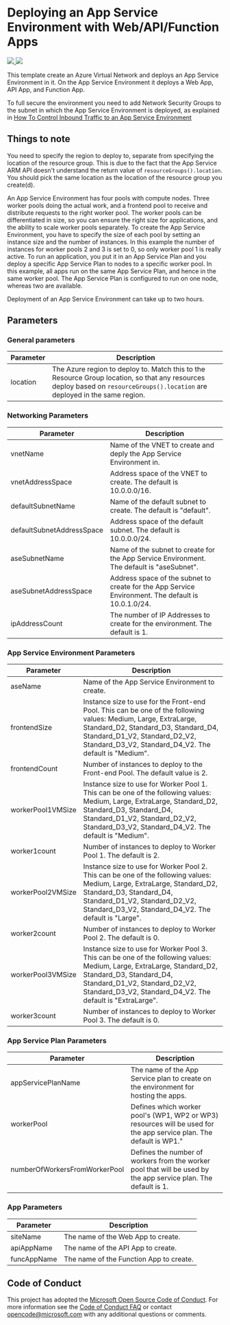 # Deploying an App Service Environment with Web/API/Function Apps
<a href="https://portal.azure.com/#create/Microsoft.Template/uri/https%3A%2F%2Fraw.githubusercontent.com%2Fmioteg%2FAppServiceEnvironment%2FInProgress%2Fazuredeploy.json" target="_blank">
    <img src="http://azuredeploy.net/deploybutton.png"/>
</a>
<a href="http://armviz.io/#/?load=https%3A%2F%2Fraw.githubusercontent.com%2Fmioteg%2FAppServiceEnvironment%2FInProgress%2Fazuredeploy.json" target="_blank">
    <img src="http://armviz.io/visualizebutton.png"/>
</a>

This template create an Azure Virtual Network and deploys an App Service Environment in it.
On the App Service Environment it deploys a Web App, API App, and Function App.

To full secure the environment you need to add Network Security Groups to the subnet in which the App Service Environment is deployed, as explained in [How To Control Inbound Traffic to an App Service Environment](https://docs.microsoft.com/en-in/azure/app-service-web/app-service-app-service-environment-control-inbound-traffic)

## Things to note
You need to specify the region to deploy to, separate from specifying the location of the resource group.
This is due to the fact that the App Service ARM API doesn't understand the return value of `resourceGroups().location`.
You should pick the same location as the location of the resource group you create(d).

An App Service Environment has four pools with compute nodes. Three worker pools doing the actual work, and a frontend pool to receive and distribute requests to the right worker pool. The worker pools can be differentiated in size, so you can ensure the right size for applications, and the ability to scale worker pools separately. To create the App Service Environment, you have to specify the size of each pool by setting an instance size and the number of instances. In this example the number of instances for worker pools 2 and 3 is set to 0, so only worker pool 1 is really active.
To run an application, you put it in an App Service Plan and you deploy a specific App Service Plan to nodes to a specific worker pool. In this example, all apps run on the same App Service Plan, and hence in the same worker pool. The App Service Plan is configured to run on one node, whereas two are available.

Deployment of an App Service Environment can take up to two hours.

## Parameters

### General parameters
|Parameter|Description|
|---------|-----------|
|location|The Azure region to deploy to. Match this to the Resource Group location, so that any resources deploy based on `resourceGroups().location` are deployed in the same region.

### Networking Parameters
|Parameter|Description|
|---------|-----------|
|vnetName|Name of the VNET to create and deply the App Service Environment in.|
|vnetAddressSpace|Address space of the VNET to create. The default is 10.0.0.0/16.|
|defaultSubnetName|Name of the default subnet to create. The default is "default".|
|defaultSubnetAddressSpace|Address space of the default subnet. The default is 10.0.0.0/24.|
|aseSubnetName|Name of the subnet to create for the App Service Environment. The default is "aseSubnet".|
|aseSubnetAddressSpace|Address space of the subnet to create for the App Service Environment. The default is 10.0.1.0/24.|
|ipAddressCount|The number of IP Addresses to create for the environment. The default is 1.|

### App Service Environment Parameters
|Parameter|Description|
|---------|-----------|
|aseName|Name of the App Service Environment to create.|
|frontendSize|Instance size to use for the Front-end Pool. This can be one of the following values: Medium, Large, ExtraLarge, Standard_D2, Standard_D3, Standard_D4, Standard_D1_V2, Standard_D2_V2, Standard_D3_V2, Standard_D4_V2. The default is "Medium".
|frontendCount|Number of instances to deploy to the Front-end Pool. The default value is 2.|
|workerPool1VMSize|Instance size to use for Worker Pool 1. This can be one of the following values: Medium, Large, ExtraLarge, Standard_D2, Standard_D3, Standard_D4, Standard_D1_V2, Standard_D2_V2, Standard_D3_V2, Standard_D4_V2. The default is "Medium".
|worker1count|Number of instances to deploy to Worker Pool 1. The default is 2.|
|workerPool2VMSize|Instance size to use for Worker Pool 2. This can be one of the following values: Medium, Large, ExtraLarge, Standard_D2, Standard_D3, Standard_D4, Standard_D1_V2, Standard_D2_V2, Standard_D3_V2, Standard_D4_V2. The default is "Large".
|worker2count|Number of instances to deploy to Worker Pool 2. The default is 0.|
|workerPool3VMSize|Instance size to use for Worker Pool 3. This can be one of the following values: Medium, Large, ExtraLarge, Standard_D2, Standard_D3, Standard_D4, Standard_D1_V2, Standard_D2_V2, Standard_D3_V2, Standard_D4_V2. The default is "ExtraLarge".
|worker3count|Number of instances to deploy to Worker Pool 3. The default is 0.|

### App Service Plan Parameters
|Parameter|Description|
|---------|-----------|
|appServicePlanName|The name of the App Service plan to create on the environment for hosting the apps.|
|workerPool|Defines which worker pool's (WP1, WP2 or WP3) resources will be used for the app service plan. The default is WP1."
|numberOfWorkersFromWorkerPool|Defines the number of workers from the worker pool that will be used by the app service plan. The default is 1.

### App Parameters
|Parameter|Description|
|---------|-----------|
|siteName|The name of the Web App to create.|
|apiAppName|The name of the API App to create.|
|funcAppName|The name of the Function App to create.|

## Code of Conduct
This project has adopted the [Microsoft Open Source Code of Conduct](https://opensource.microsoft.com/codeofconduct/). For more information see the [Code of Conduct FAQ](https://opensource.microsoft.com/codeofconduct/faq/) or contact [opencode@microsoft.com](mailto:opencode@microsoft.com) with any additional questions or comments.
